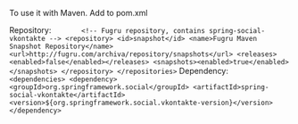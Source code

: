 To use it with Maven. Add to pom.xml

Repository:
`        <!-- Fugru repository, contains spring-social-vkontakte -->
        <repository>
            <id>snapshot</id>
            <name>Fugru Maven Snapshot Repository</name>
            <url>http://fugru.com/archiva/repository/snapshots</url>
            <releases><enabled>false</enabled></releases>
            <snapshots><enabled>true</enabled></snapshots>
        </repository>
	</repositories>
`
Dependency:
`	<dependencies>
        <dependency>
            <groupId>org.springframework.social</groupId>
            <artifactId>spring-social-vkontakte</artifactId>
            <version>${org.springframework.social.vkontakte-version}</version>
        </dependency>
`